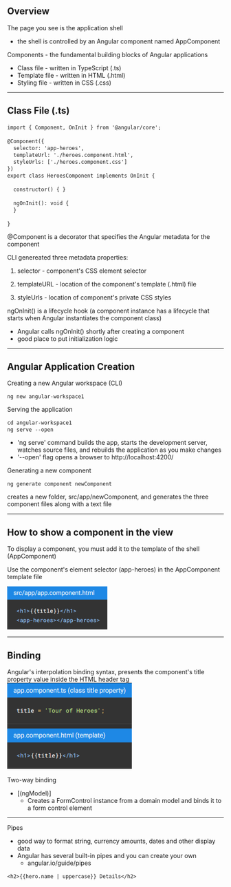 ## Overview

The page you see is the application shell
-  the shell is controlled by an Angular component named AppComponent

Components - the fundamental building blocks of Angular applications
-  Class file - written in TypeScript (.ts)
-  Template file - written in HTML (.html)
-  Styling file - written in CSS (.css)

-------------------------------------

## Class File (.ts)

```
import { Component, OnInit } from '@angular/core';

@Component({
  selector: 'app-heroes',
  templateUrl: './heroes.component.html',
  styleUrls: ['./heroes.component.css']
})
export class HeroesComponent implements OnInit {

  constructor() { }

  ngOnInit(): void {
  }

}
```

@Component is a decorator that specifies the Angular metadata for the component

CLI genereated three metadata properties:

1) selector - component's CSS element selector

2) templateURL - location of the component's template (.html) file

3) styleUrls - location of component's private CSS styles


ngOnInit() is a lifecycle hook (a component instance has a lifecycle that starts when Angular instantiates the component class)
-  Angular calls ngOnInit() shortly after creating a component
-  good place to put initialization logic

-------------------------------------

## Angular Application Creation

Creating a new Angular workspace (CLI)
```
ng new angular-workspace1
```

Serving the application
```
cd angular-workspace1
ng serve --open
```
-  'ng serve' command builds the app, starts the development server, watches source files, and rebuilds the application as you make changes
-  '--open' flag opens a browser to http://localhost:4200/

Generating a new component

 ```
 ng generate component newComponent
 ```
 creates a new folder, src/app/newComponent, and generates the three component files along with a text file

--------------------------------------

## How to show a component in the view

To display a component, you must add it to the template of the shell (AppComponent)

Use the component's element selector (app-heroes) in the AppComponent template file

<img src="elementSelector.PNG" height="100">

---------------------------------------

## Binding

Angular's interpolation binding syntax, presents the component's title property value inside the HTML header tag
<img src="interpolationBinding.PNG" height="200">

Two-way binding
-  [(ngModel)]
    -  Creates a FormControl instance from a domain model and binds it to a form control element

----------------------------------------

Pipes
-  good way to format string, currency amounts, dates and other display data
-  Angular has several built-in pipes and you can create your own
    -  angular.io/guide/pipes
```
<h2>{{hero.name | uppercase}} Details</h2>
```
